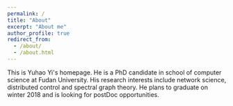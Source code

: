 ```yaml
---
permalink: /
title: "About"
excerpt: "About me"
author_profile: true
redirect_from: 
  - /about/
  - /about.html
---
```


This is Yuhao Yi's homepage. He is a PhD candidate in school of computer science at Fudan University. His research interests include network science, distributed control and spectral graph theory. He plans to graduate on winter 2018 and is looking for postDoc opportunities.
